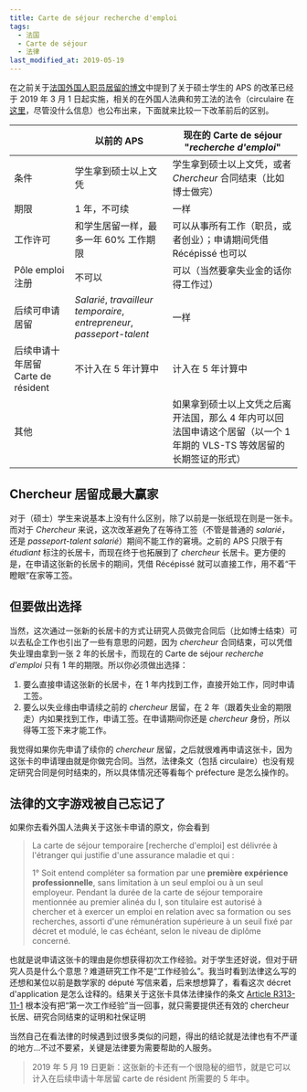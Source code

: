 ```yaml
---
title: Carte de séjour recherche d'emploi
tags:
  - 法国
  - Carte de séjour
  - 法律
last_modified_at: 2019-05-19
---
```


在之前关于[法国外国人职员居留的博文](/2018/03/25/carte-de-sejour-salarie)中提到了关于硕士学生的 APS 的改革已经于 2019 年 3 月 1 日起实施，相关的在外国人法典和劳工法的法令（circulaire 在[这里](https://drive.google.com/file/d/1K8KZQ7NeYMW1rq75pcaD2zQAFWfDi998)，尽管没什么信息）也公布出来，下面就来比较一下改革前后的区别。

|                                    | 以前的 APS                                                   | 现在的 Carte de séjour "*recherche d'emploi*"                |
| ---------------------------------- | ------------------------------------------------------------ | ------------------------------------------------------------ |
| 条件                               | 学生拿到硕士以上文凭                                         | 学生拿到硕士以上文凭，或者 *Chercheur* 合同结束（比如博士做完） |
| 期限                               | 1 年，不可续                                                 | 一样                                                         |
| 工作许可                           | 和学生居留一样，最多一年 60% 工作期限                        | 可以从事所有工作（职员，或者创业）；申请期间凭借 Récépissé 也可以 |
| Pôle emploi 注册                   | 不可以                                                       | 可以（当然要拿失业金的话你得工作过）                         |
| 后续可申请居留                     | *Salarié*, *travailleur temporaire*, *entrepreneur*, *passeport-talent* | 一样                                                         |
| 后续申请十年居留 Carte de résident | 不计入在 5 年计算中                                          | 计入在 5 年计算中                                            |
| 其他                               |                                                              | 如果拿到硕士以上文凭之后离开法国，那么 4 年内可以回法国申请这个居留（以一个 1 年期的 VLS-TS 等效居留的长期签证的形式） |

## Chercheur 居留成最大赢家

对于（硕士）学生来说基本上没有什么区别，除了以前是一张纸现在则是一张卡。而对于 *Chercheur* 来说，这次改革避免了在等待工签（不管是普通的 *salarié*，还是 *passeport-talent salarié*）期间不能工作的窘境。之前的 APS 只限于有 *étudiant* 标注的长居卡，而现在终于也拓展到了 *chercheur* 长居卡。更方便的是，在申请这张新的长居卡的期间，凭借 Récépissé 就可以直接工作，用不着“干瞪眼”在家等工签。

## 但要做出选择

当然，这次通过一张新的长居卡的方式让研究人员做完合同后（比如博士结束）可以去私企工作也引出了一些有意思的问题，因为 *chercheur* 合同结束，可以凭借失业理由拿到一张 2 年的长居卡，而现在的 Carte de séjour *recherche d'emploi* 只有 1 年的期限。所以你必须做出选择：

1. 要么直接申请这张新的长居卡，在 1 年内找到工作，直接开始工作，同时申请工签。
2. 要么以失业缘由申请续之前的 *chercheur* 居留，在 2 年（跟着失业金的期限走）内如果找到工作，申请工签。在申请期间你还是 *chercheur* 身份，所以得等工签下来才能工作。

我觉得如果你先申请了续你的 *chercheur* 居留，之后就很难再申请这张卡，因为这张卡的申请理由就是你做完合同。当然，法律条文（包括 circulaire）也没有规定研究合同是何时结束的，所以具体情况还等看每个 préfecture 是怎么操作的。

## 法律的文字游戏被自己忘记了

如果你去看外国人法典关于这张卡申请的原文，你会看到

> La carte de séjour temporaire [recherche d'emploi] est délivrée à l'étranger qui justifie d'une assurance maladie et qui :
>
> 1° Soit entend compléter sa formation par une **première expérience professionnelle**, sans limitation à un seul emploi ou à un seul employeur. Pendant la durée de la carte de séjour temporaire mentionnée au premier alinéa du I, son titulaire est autorisé à chercher et à exercer un emploi en relation avec sa formation ou ses recherches, assorti d'une rémunération supérieure à un seuil fixé par décret et modulé, le cas échéant, selon le niveau de diplôme concerné.

也就是说申请这张卡的理由是你想获得初次工作经验。对于学生还好说，但对于研究人员是什么个意思？难道研究工作不是“工作经验么”。我当时看到法律这么写的还想和某位以前是数学家的 député 写信来着，后来想想算了，看看这次 décret d'application 是怎么诠释的。结果关于这张卡具体法律操作的条文 [Article R313-11-1](https://www.legifrance.gouv.fr/affichCodeArticle.do;jsessionid=34E3EFA5A1D71BF7FCE5118406B8F07D.tplgfr24s_2?idArticle=LEGIARTI000038181412&cidTexte=LEGITEXT000006070158) 根本没有把“第一次工作经验”当一回事，就只需要提供还有效的 chercheur 长居、研究合同结束的证明和社保证明

当然自己在看法律的时候遇到过很多类似的问题，得出的结论就是法律也有不严谨的地方...不过不要紧，关键是法律要为需要帮助的人服务。

> 2019 年 5 月 19 日更新：这张新的卡还有一个很隐秘的细节，就是它可以计入在后续申请十年居留 carte de résident 所需要的 5 年中。